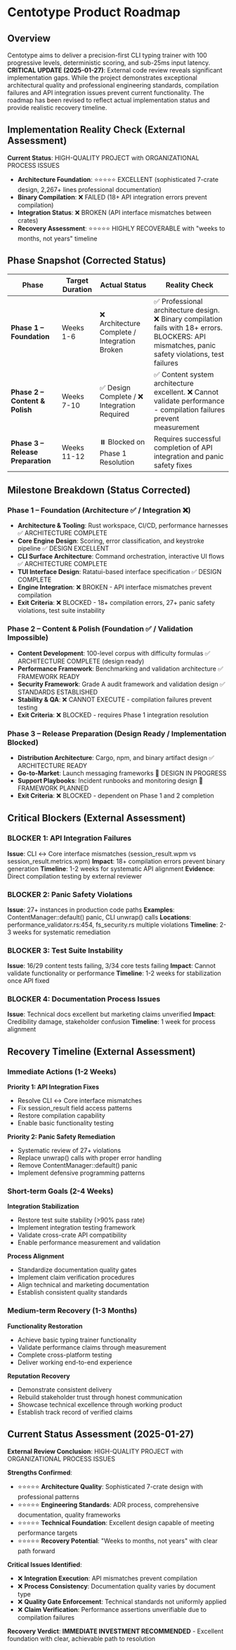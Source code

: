 # Centotype Product Roadmap

## Overview
Centotype aims to deliver a precision-first CLI typing trainer with 100 progressive levels, deterministic scoring, and sub-25ms input latency. **CRITICAL UPDATE (2025-01-27)**: External code review reveals significant implementation gaps. While the project demonstrates exceptional architectural quality and professional engineering standards, compilation failures and API integration issues prevent current functionality. The roadmap has been revised to reflect actual implementation status and provide realistic recovery timeline.

## Implementation Reality Check (External Assessment)
**Current Status**: HIGH-QUALITY PROJECT with ORGANIZATIONAL PROCESS ISSUES
- **Architecture Foundation**: ⭐⭐⭐⭐⭐ EXCELLENT (sophisticated 7-crate design, 2,267+ lines professional documentation)
- **Binary Compilation**: ❌ FAILED (18+ API integration errors prevent compilation)
- **Integration Status**: ❌ BROKEN (API interface mismatches between crates)
- **Recovery Assessment**: ⭐⭐⭐⭐⭐ HIGHLY RECOVERABLE with "weeks to months, not years" timeline

## Phase Snapshot (Corrected Status)
| Phase | Target Duration | Actual Status | Reality Check |
|-------|-----------------|---------------|---------------|
| **Phase 1 – Foundation** | Weeks 1-6 | ❌ Architecture Complete / Integration Broken | ✅ Professional architecture design. ❌ Binary compilation fails with 18+ errors. BLOCKERS: API mismatches, panic safety violations, test failures |
| **Phase 2 – Content & Polish** | Weeks 7-10 | ✅ Design Complete / ❌ Integration Required | ✅ Content system architecture excellent. ❌ Cannot validate performance - compilation failures prevent measurement |
| **Phase 3 – Release Preparation** | Weeks 11-12 | ⏸️ Blocked on Phase 1 Resolution | Requires successful completion of API integration and panic safety fixes |

## Milestone Breakdown (Status Corrected)
### Phase 1 – Foundation (Architecture ✅ / Integration ❌)
- **Architecture & Tooling**: Rust workspace, CI/CD, performance harnesses ✅ ARCHITECTURE COMPLETE
- **Core Engine Design**: Scoring, error classification, and keystroke pipeline ✅ DESIGN EXCELLENT
- **CLI Surface Architecture**: Command orchestration, interactive UI flows ✅ ARCHITECTURE COMPLETE
- **TUI Interface Design**: Ratatui-based interface specification ✅ DESIGN COMPLETE
- **Engine Integration**: ❌ BROKEN - API interface mismatches prevent compilation
- **Exit Criteria**: ❌ BLOCKED - 18+ compilation errors, 27+ panic safety violations, test suite instability

### Phase 2 – Content & Polish (Foundation ✅ / Validation Impossible)
- **Content Development**: 100-level corpus with difficulty formulas ✅ ARCHITECTURE COMPLETE (design ready)
- **Performance Framework**: Benchmarking and validation architecture ✅ FRAMEWORK READY
- **Security Framework**: Grade A audit framework and validation design ✅ STANDARDS ESTABLISHED
- **Stability & QA**: ❌ CANNOT EXECUTE - compilation failures prevent testing
- **Exit Criteria**: ❌ BLOCKED - requires Phase 1 integration resolution

### Phase 3 – Release Preparation (Design Ready / Implementation Blocked)
- **Distribution Architecture**: Cargo, npm, and binary artifact design ✅ ARCHITECTURE READY
- **Go-to-Market**: Launch messaging frameworks 🔄 DESIGN IN PROGRESS
- **Support Playbooks**: Incident runbooks and monitoring design 📝 FRAMEWORK PLANNED
- **Exit Criteria**: ❌ BLOCKED - dependent on Phase 1 and 2 completion

## Critical Blockers (External Assessment)
### BLOCKER 1: API Integration Failures
**Issue**: CLI ↔ Core interface mismatches (session_result.wpm vs session_result.metrics.wpm)
**Impact**: 18+ compilation errors prevent binary generation
**Timeline**: 1-2 weeks for systematic API alignment
**Evidence**: Direct compilation testing by external reviewer

### BLOCKER 2: Panic Safety Violations
**Issue**: 27+ instances in production code paths
**Examples**: ContentManager::default() panic, CLI unwrap() calls
**Locations**: performance_validator.rs:454, fs_security.rs multiple violations
**Timeline**: 2-3 weeks for systematic remediation

### BLOCKER 3: Test Suite Instability
**Issue**: 16/29 content tests failing, 3/34 core tests failing
**Impact**: Cannot validate functionality or performance
**Timeline**: 1-2 weeks for stabilization once API fixed

### BLOCKER 4: Documentation Process Issues
**Issue**: Technical docs excellent but marketing claims unverified
**Impact**: Credibility damage, stakeholder confusion
**Timeline**: 1 week for process alignment

## Recovery Timeline (External Assessment)
### Immediate Actions (1-2 Weeks)
**Priority 1: API Integration Fixes**
- Resolve CLI ↔ Core interface mismatches
- Fix session_result field access patterns
- Restore compilation capability
- Enable basic functionality testing

**Priority 2: Panic Safety Remediation**
- Systematic review of 27+ violations
- Replace unwrap() calls with proper error handling
- Remove ContentManager::default() panic
- Implement defensive programming patterns

### Short-term Goals (2-4 Weeks)
**Integration Stabilization**
- Restore test suite stability (>90% pass rate)
- Implement integration testing framework
- Validate cross-crate API compatibility
- Enable performance measurement and validation

**Process Alignment**
- Standardize documentation quality gates
- Implement claim verification procedures
- Align technical and marketing documentation
- Establish consistent quality standards

### Medium-term Recovery (1-3 Months)
**Functionality Restoration**
- Achieve basic typing trainer functionality
- Validate performance claims through measurement
- Complete cross-platform testing
- Deliver working end-to-end experience

**Reputation Recovery**
- Demonstrate consistent delivery
- Rebuild stakeholder trust through honest communication
- Showcase technical excellence through working product
- Establish track record of verified claims

## Current Status Assessment (2025-01-27)
**External Review Conclusion**: HIGH-QUALITY PROJECT with ORGANIZATIONAL PROCESS ISSUES

**Strengths Confirmed**:
- ⭐⭐⭐⭐⭐ **Architecture Quality**: Sophisticated 7-crate design with professional patterns
- ⭐⭐⭐⭐⭐ **Engineering Standards**: ADR process, comprehensive documentation, quality frameworks
- ⭐⭐⭐⭐⭐ **Technical Foundation**: Excellent design capable of meeting performance targets
- ⭐⭐⭐⭐⭐ **Recovery Potential**: "Weeks to months, not years" with clear path forward

**Critical Issues Identified**:
- ❌ **Integration Execution**: API mismatches prevent compilation
- ❌ **Process Consistency**: Documentation quality varies by document type
- ❌ **Quality Gate Enforcement**: Technical standards not uniformly applied
- ❌ **Claim Verification**: Performance assertions unverifiable due to compilation failures

**Recovery Verdict**: **IMMEDIATE INVESTMENT RECOMMENDED** - Excellent foundation with clear, achievable path to resolution
